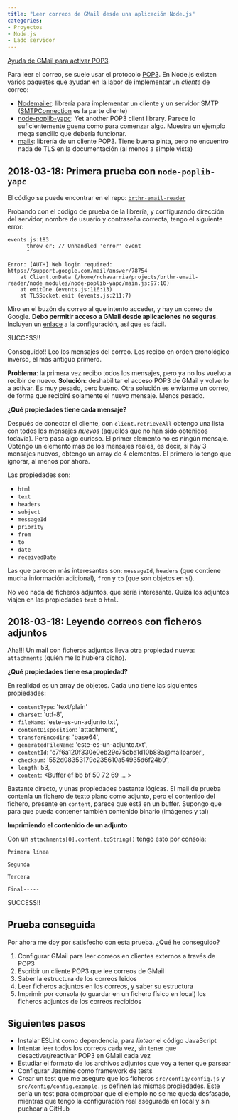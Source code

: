 ```yaml
---
title: "Leer correos de GMail desde una aplicación Node.js"
categories:
- Proyectos
- Node.js
- Lado servidor
---
```


[Ayuda de GMail para activar POP3](https://support.google.com/mail/answer/7104828?hl=en).

Para leer el correo, se suele usar el protocolo [POP3](https://en.wikipedia.org/wiki/Post_Office_Protocol). En Node.js existen varios paquetes que ayudan en la labor de implementar un *cliente* de correo:

- [Nodemailer](https://nodemailer.com): librería para implementar un cliente y un servidor SMTP ([SMTPConnection](https://nodemailer.com/extras/smtp-connection/) es la parte cliente)
- [node-poplib-yapc](https://www.npmjs.com/package/node-poplib-yapc): Yet another POP3 client library. Parece lo suficientemente guena como para comenzar algo. Muestra un ejemplo mega sencillo que debería funcionar.
- [mailx](https://www.npmjs.com/package/mailx): librería de un cliente POP3. Tiene buena pinta, pero no encuentro nada de TLS en la documentación (al menos a simple vista)

<!-- more -->

## 2018-03-18: Primera prueba con `node-poplib-yapc`

El código se puede encontrar en el repo: [`brthr-email-reader`](https://github.com/rchavarria/brthr-email-reader)

Probando con el código de prueba de la librería, y configurando dirección del servidor, nombre de usuario y contraseña correcta, tengo el siguiente error:

```
events.js:183
      throw er; // Unhandled 'error' event
      ^

Error: [AUTH] Web login required: https://support.google.com/mail/answer/78754
    at Client.onData (/home/rchavarria/projects/brthr-email-reader/node_modules/node-poplib-yapc/main.js:97:10)
    at emitOne (events.js:116:13)
    at TLSSocket.emit (events.js:211:7)
```

Miro en el buzón de correo al que intento acceder, y hay un correo de Google. **Debo permitir acceso a GMail desde aplicaciones no seguras**. Incluyen un [enlace](https://myaccount.google.com/lesssecureapps?rfn=27&rfnc=1&eid=8297942425781677910&et=0&asae=2&pli=1) a la configuración, así que es fácil.

SUCCESS!!

Conseguido!! Leo los mensajes del correo. Los recibo en orden cronológico inverso, el más antiguo primero.

**Problema**: la primera vez recibo todos los mensajes, pero ya no los vuelvo a recibir de nuevo. **Solución**: deshabilitar el acceso POP3 de GMail y volverlo a activar. Es muy pesado, pero bueno. Otra solución es enviarme un correo, de forma que recibiré solamente el nuevo mensaje. Menos pesado.

**¿Qué propiedades tiene cada mensaje?**

Después de conectar el cliente, con `client.retrieveAll` obtengo una lista con todos los mensajes *nuevos* (aquellos que no han sido obtenidos todavía). Pero pasa algo curioso. El primer elemento no es ningún mensaje. Obtengo un elemento más de los mensajes reales, es decir, si hay 3 mensajes nuevos, obtengo un array de 4 elementos. El primero lo tengo que ignorar, al menos por ahora.

Las propiedades son:

- `html`
- `text`
- `headers`
- `subject`
- `messageId`
- `priority`
- `from`
- `to`
- `date`
- `receivedDate`

Las que parecen más interesantes son: `messageId`, `headers` (que contiene mucha información adicional), `from` y `to` (que son objetos en sí).

No veo nada de ficheros adjuntos, que sería interesante. Quizá los adjuntos viajen en las propiedades `text` o `html`.

## 2018-03-18: Leyendo correos con ficheros adjuntos

Aha!!! Un mail con ficheros adjuntos lleva otra propiedad nueva: `attachments` (quién me lo hubiera dicho).

**¿Qué propiedades tiene esa propiedad?**

En realidad es un array de objetos. Cada uno tiene las siguientes propiedades:

- `contentType`: 'text/plain'
- `charset`: 'utf-8',
- `fileName`: 'este-es-un-adjunto.txt',
- `contentDisposition`: 'attachment',
- `transferEncoding`: 'base64',
- `generatedFileName`: 'este-es-un-adjunto.txt',
- `contentId`: 'c7f6a120f330e0eb29c75cba1d10b88a@mailparser',
- `checksum`: '552d08353179c235610a54935d6f24b9',
- `length`: 53,
- `content`: <Buffer ef bb bf 50 72 69 ... >

Bastante directo, y unas propiedades bastante lógicas. El mail de prueba contenía un fichero de texto plano como adjunto, pero el contenido del fichero, presente en `content`, parece que está en un buffer. Supongo que para que pueda contener también contenido binario (imágenes y tal)

**Imprimiendo el contenido de un adjunto**

Con un `attachments[0].content.toString()` tengo esto por consola:

```
Primera línea

Segunda

Tercera

Final-----
```

SUCCESS!!

## Prueba conseguida

Por ahora me doy por satisfecho con esta prueba. ¿Qué he conseguido?

1. Configurar GMail para leer correos en clientes externos a través de POP3
2. Escribir un cliente POP3 que lee correos de GMail
3. Saber la estructura de los correos leidos
4. Leer ficheros adjuntos en los correos, y saber su estructura
5. Imprimir por consola (o guardar en un fichero físico en local) los ficheros adjuntos de los correos recibidos

## Siguientes pasos

- Instalar ESLint como dependencia, para *lintear* el código JavaScript
- Intentar leer todos los correos cada vez, sin tener que desactivar/reactivar POP3 en GMail cada vez
- Estudiar el formato de los archivos adjuntos que voy a tener que parsear
- Configurar Jasmine como framework de tests
- Crear un test que me asegure que los ficheros `src/config/config.js` y `src/config/config.example.js` definen las mismas propiedades. Este sería un test para comprobar que el ejemplo no se me queda desfasado, mientras que tengo la configuración real asegurada en local y sin puchear a GitHub
